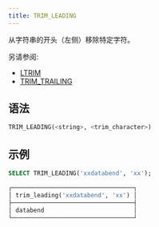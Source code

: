 ```yaml
---
title: TRIM_LEADING
---
```


从字符串的开头（左侧）移除特定字符。

另请参阅: 

- [LTRIM](ltrim.md)
- [TRIM_TRAILING](trim-trailing.md)

## 语法

```sql
TRIM_LEADING(<string>, <trim_character>)
```

## 示例

```sql
SELECT TRIM_LEADING('xxdatabend', 'xx');

┌──────────────────────────────────┐
│ trim_leading('xxdatabend', 'xx') │
├──────────────────────────────────┤
│ databend                         │
└──────────────────────────────────┘
```